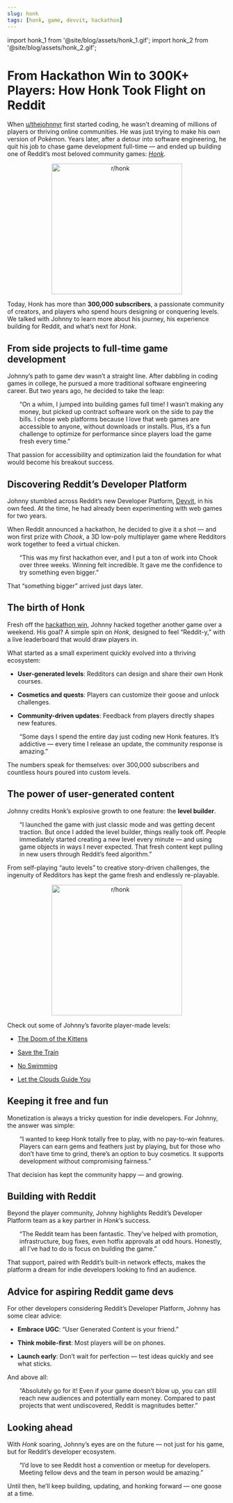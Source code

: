 ```yaml
---
slug: honk
tags: [honk, game, devvit, hackathon]
---
```


import honk_1 from '@site/blog/assets/honk_1.gif';
import honk_2 from '@site/blog/assets/honk_2.gif';

# From Hackathon Win to 300K+ Players: How Honk Took Flight on Reddit

When [u/thejohnnyr](https://www.reddit.com/user/thejohnnyr/) first started coding, he wasn’t dreaming of millions of players or thriving online communities. He was just trying to make his own version of Pokémon. Years later, after a detour into software engineering, he quit his job to chase game development full-time — and ended up building one of Reddit’s most beloved community games: [_Honk_](https://www.reddit.com/r/redditgames/).

<div align="center">
<img src={honk_1} alt="r/honk" width="300" />
</div>

Today, Honk has more than **300,000 subscribers**, a passionate community of creators, and players who spend hours designing or conquering levels. We talked with Johnny to learn more about his journey, his experience building for Reddit, and what’s next for _Honk_.

## From side projects to full-time game development

Johnny’s path to game dev wasn’t a straight line. After dabbling in coding games in college, he pursued a more traditional software engineering career. But two years ago, he decided to take the leap:

<div style="margin-left: 2em;">
“On a whim, I jumped into building games full time! I wasn’t making any money, but picked up contract software work on the side to pay the bills. I chose web platforms because I love that web games are accessible to anyone, without downloads or installs. Plus, it’s a fun challenge to optimize for performance since players load the game fresh every time.”
</div>

That passion for accessibility and optimization laid the foundation for what would become his breakout success.  

## Discovering Reddit’s Developer Platform

Johnny stumbled across Reddit’s new Developer Platform, [Devvit](https://developers.reddit.com/), in his own feed. At the time, he had already been experimenting with web games for two years.  

When Reddit announced a hackathon, he decided to give it a shot — and won first prize with _Chook_, a 3D low-poly multiplayer game where Redditors work together to feed a virtual chicken.

<div style="margin-left: 2em;">
“This was my first hackathon ever, and I put a ton of work into Chook over three weeks. Winning felt incredible. It gave me the confidence to try something even bigger.”
</div>

That “something bigger” arrived just days later.

## The birth of Honk  

Fresh off the [hackathon win](https://www.reddit.com/r/Devvit/comments/1jwwzsq/announcing_the_winners_of_hack_reddit/), Johnny hacked together another game over a weekend. His goal? A simple spin on _Honk_, designed to feel “Reddit-y,” with a live leaderboard that would draw players in.

What started as a small experiment quickly evolved into a thriving ecosystem:

- **User-generated levels**: Redditors can design and share their own Honk courses.

- **Cosmetics and quests**: Players can customize their goose and unlock challenges.

- **Community-driven updates**: Feedback from players directly shapes new features.

<div style="margin-left: 2em;">
“Some days I spend the entire day just coding new Honk features. It’s addictive — every time I release an update, the community response is amazing.”
</div>

The numbers speak for themselves: over 300,000 subscribers and countless hours poured into custom levels.

## The power of user-generated content

Johnny credits Honk’s explosive growth to one feature: the **level builder**.

<div style="margin-left: 2em;">
“I launched the game with just classic mode and was getting decent traction. But once I added the level builder, things really took off. People immediately started creating a new level every minute — and using game objects in ways I never expected. That fresh content kept pulling in new users through Reddit’s feed algorithm.”
</div>

From self-playing “auto levels” to creative story-driven challenges, the ingenuity of Redditors has kept the game fresh and endlessly re-playable.

<div align="center">
<img src={honk_2} alt="r/honk" width="300" />
</div>

Check out some of Johnny’s favorite player-made levels:

- [The Doom of the Kittens](https://www.reddit.com/r/RedditGames/comments/1mhhjpa/the_doom_of_the_kittens/)

- [Save the Train](https://www.reddit.com/r/FlappyGoose/comments/1mm2lr8/save_the_train_and_clear_the_tracks/)

- [No Swimming](https://www.reddit.com/r/FlappyGoose/comments/1mukqlf/no_swimming/)

- [Let the Clouds Guide You](https://www.reddit.com/r/FlappyGoose/comments/1m6rh6y/let_the_clouds_guide_you/)

## Keeping it free and fun

Monetization is always a tricky question for indie developers. For Johnny, the answer was simple:

<div style="margin-left: 2em;">
“I wanted to keep Honk totally free to play, with no pay-to-win features. Players can earn gems and feathers just by playing, but for those who don’t have time to grind, there’s an option to buy cosmetics. It supports development without compromising fairness.”
</div>

That decision has kept the community happy — and growing.

## Building with Reddit

Beyond the player community, Johnny highlights Reddit’s Developer Platform team as a key partner in _Honk_’s success.

<div style="margin-left: 2em;">
“The Reddit team has been fantastic. They’ve helped with promotion, infrastructure, bug fixes, even hotfix approvals at odd hours. Honestly, all I’ve had to do is focus on building the game.”
</div>

That support, paired with Reddit’s built-in network effects, makes the platform a dream for indie developers looking to find an audience.

## Advice for aspiring Reddit game devs

For other developers considering Reddit’s Developer Platform, Johnny has some clear advice:

- **Embrace UGC**: “User Generated Content is your friend.”

- **Think mobile-first**: Most players will be on phones.

- **Launch early**: Don’t wait for perfection — test ideas quickly and see what sticks.

And above all:

<div style="margin-left: 2em;">
“Absolutely go for it! Even if your game doesn’t blow up, you can still reach new audiences and potentially earn money. Compared to past projects that went undiscovered, Reddit is magnitudes better.”
</div>

## Looking ahead

With _Honk_ soaring, Johnny’s eyes are on the future — not just for his game, but for Reddit’s developer ecosystem.

<div style="margin-left: 2em;">
“I’d love to see Reddit host a convention or meetup for developers. Meeting fellow devs and the team in person would be amazing.”
</div>

Until then, he’ll keep building, updating, and honking forward — one goose at a time.
